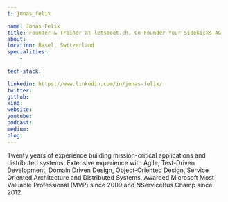 ```yaml
---
i: jonas_felix

name: Jonas Felix
title: Founder & Trainer at letsboot.ch, Co-Founder Your Sidekicks AG
about: 
location: Basel, Switzerland
specialities:
    - 
    - 
tech-stack: 

linkedin: https://www.linkedin.com/in/jonas-felix/
twitter: 
github: 
xing: 
website: 
youtube: 
podcast: 
medium: 
blog: 
---
```



Twenty years of experience building mission-critical applications and distributed systems. Extensive experience with Agile, Test-Driven Development, Domain Driven Design, Object-Oriented Design, Service Oriented Architecture and Distributed Systems. Awarded Microsoft Most Valuable Professional (MVP) since 2009 and NServiceBus Champ since 2012.
